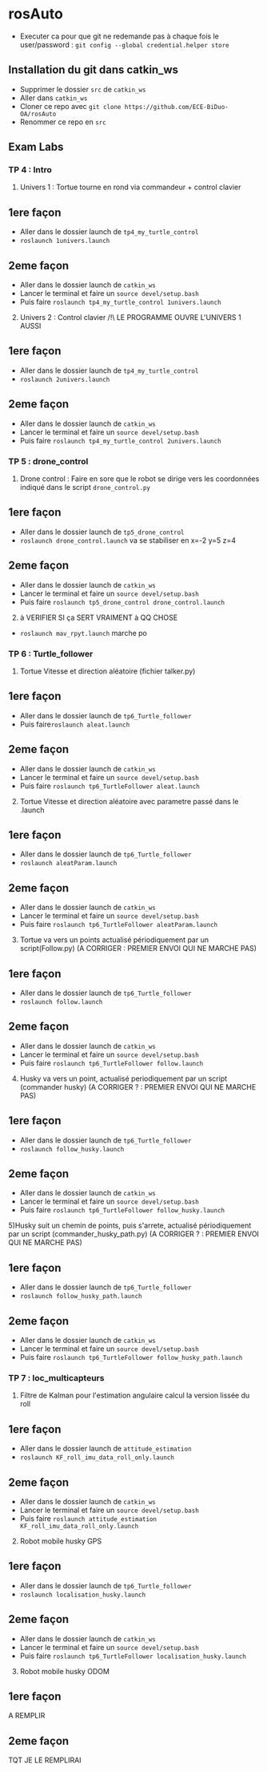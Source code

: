 # rosAuto
- Executer ca pour que git ne redemande pas à chaque fois le user/password : `git config --global credential.helper store`

## Installation du git dans catkin_ws
- Supprimer le dossier `src` de `catkin_ws`
- Aller dans `catkin_ws` 
- Cloner ce repo avec `git clone https://github.com/ECE-BiDuo-OA/rosAuto`
- Renommer ce repo en `src`


## Exam Labs
### TP 4 : Intro
1) Univers 1 : Tortue tourne en rond via commandeur + control clavier
## 1ere façon
- Aller dans le dossier launch de `tp4_my_turtle_control`
- `roslaunch 1univers.launch` 
## 2eme façon
- Aller dans le dossier launch de `catkin_ws`
- Lancer le terminal et faire un `source devel/setup.bash`
- Puis faire `roslaunch tp4_my_turtle_control 1univers.launch` 

2) Univers 2 : Control clavier /!\ LE PROGRAMME OUVRE L'UNIVERS 1 AUSSI
## 1ere façon
- Aller dans le dossier launch de `tp4_my_turtle_control`
- `roslaunch 2univers.launch` 
## 2eme façon
- Aller dans le dossier launch de `catkin_ws`
- Lancer le terminal et faire un `source devel/setup.bash`
- Puis faire `roslaunch tp4_my_turtle_control 2univers.launch` 



### TP 5 : drone_control
1) Drone control : Faire en sore que le robot se dirige vers les coordonnées indiqué dans le script `drone_control.py`
## 1ere façon
- Aller dans le dossier launch de `tp5_drone_control`
- `roslaunch drone_control.launch` va se stabiliser en x=-2 y=5 z=4
## 2eme façon
- Aller dans le dossier launch de `catkin_ws`
- Lancer le terminal et faire un `source devel/setup.bash`
- Puis faire `roslaunch tp5_drone_control drone_control.launch` 

2) à VERIFIER SI ça SERT VRAIMENT à QQ CHOSE
- `roslaunch mav_rpyt.launch` marche po




### TP 6 : Turtle_follower
1) Tortue Vitesse et direction aléatoire (fichier talker.py)
## 1ere façon
- Aller dans le dossier launch de `tp6_Turtle_follower`
- Puis faire`roslaunch aleat.launch`
## 2eme façon
- Aller dans le dossier launch de `catkin_ws`
- Lancer le terminal et faire un `source devel/setup.bash`
- Puis faire `roslaunch tp6_TurtleFollower aleat.launch` 

2) Tortue Vitesse et direction aléatoire avec parametre passé dans le .launch 
## 1ere façon
- Aller dans le dossier launch de `tp6_Turtle_follower`
- `roslaunch aleatParam.launch` 
## 2eme façon
- Aller dans le dossier launch de `catkin_ws`
- Lancer le terminal et faire un `source devel/setup.bash`
- Puis faire `roslaunch tp6_TurtleFollower aleatParam.launch` 

3) Tortue va vers un points actualisé périodiquement par un script(Follow.py) 
(A CORRIGER : PREMIER ENVOI QUI NE MARCHE PAS)
## 1ere façon
- Aller dans le dossier launch de `tp6_Turtle_follower` 
- `roslaunch follow.launch` 
## 2eme façon
- Aller dans le dossier launch de `catkin_ws`
- Lancer le terminal et faire un `source devel/setup.bash`
- Puis faire `roslaunch tp6_TurtleFollower follow.launch` 

4) Husky va vers un point, actualisé periodiquement par un script (commander husky) (A CORRIGER ? : PREMIER ENVOI QUI NE MARCHE PAS)
## 1ere façon
- Aller dans le dossier launch de `tp6_Turtle_follower` 
- `roslaunch follow_husky.launch`  
## 2eme façon
- Aller dans le dossier launch de `catkin_ws`
- Lancer le terminal et faire un `source devel/setup.bash`
- Puis faire `roslaunch tp6_TurtleFollower follow_husky.launch` 

5)Husky suit un chemin de points, puis s'arrete, actualisé périodiquement par un script (commander_husky_path.py)  (A CORRIGER ? : PREMIER ENVOI QUI NE MARCHE PAS)
## 1ere façon
- Aller dans le dossier launch de `tp6_Turtle_follower` 
- `roslaunch follow_husky_path.launch` 
## 2eme façon
- Aller dans le dossier launch de `catkin_ws`
- Lancer le terminal et faire un `source devel/setup.bash`
- Puis faire `roslaunch tp6_TurtleFollower follow_husky_path.launch` 



### TP 7 : loc_multicapteurs
1) Filtre de Kalman pour l'estimation angulaire calcul la version lissée du roll
## 1ere façon
- Aller dans le dossier launch de `attitude_estimation`
- `roslaunch KF_roll_imu_data_roll_only.launch` 
## 2eme façon
- Aller dans le dossier launch de `catkin_ws`
- Lancer le terminal et faire un `source devel/setup.bash`
- Puis faire `roslaunch attitude_estimation KF_roll_imu_data_roll_only.launch` 

2) Robot mobile husky GPS
## 1ere façon
- Aller dans le dossier launch de `tp6_Turtle_follower` 
- `roslaunch localisation_husky.launch` 
## 2eme façon
- Aller dans le dossier launch de `catkin_ws`
- Lancer le terminal et faire un `source devel/setup.bash`
- Puis faire `roslaunch tp6_TurtleFollower localisation_husky.launch` 

3) Robot mobile husky ODOM
## 1ere façon
A REMPLIR
## 2eme façon
TQT JE LE REMPLIRAI

